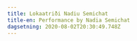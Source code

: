 ```yaml
---
title: Lokaatriði Nadiu Semichat
title-en: Performance by Nadia Semichat
dagsetning: 2020-08-02T20:30:49.748Z
---
```

